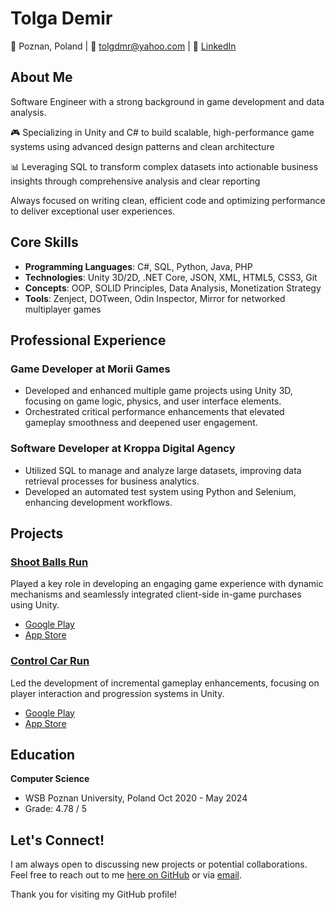 # Tolga Demir

📍 Poznan, Poland | 📧 [tolgdmr@yahoo.com](mailto:mrtolgademir@gmail.com) | 💼 [LinkedIn](https://www.linkedin.com/in/mrtolgademir/)

## About Me

Software Engineer with a strong background in game development and data analysis.

🎮 Specializing in Unity and C# to build scalable, high-performance game systems using advanced design patterns and clean architecture

📊 Leveraging SQL to transform complex datasets into actionable business insights through comprehensive analysis and clear reporting

Always focused on writing clean, efficient code and optimizing performance to deliver exceptional user experiences.

## Core Skills

- **Programming Languages**: C#, SQL, Python, Java, PHP
- **Technologies**: Unity 3D/2D, .NET Core, JSON, XML, HTML5, CSS3, Git
- **Concepts**: OOP, SOLID Principles, Data Analysis, Monetization Strategy
- **Tools**: Zenject, DOTween, Odin Inspector, Mirror for networked multiplayer games

## Professional Experience

### Game Developer at Morii Games
- Developed and enhanced multiple game projects using Unity 3D, focusing on game logic, physics, and user interface elements.
- Orchestrated critical performance enhancements that elevated gameplay smoothness and deepened user engagement.

### Software Developer at Kroppa Digital Agency
- Utilized SQL to manage and analyze large datasets, improving data retrieval processes for business analytics.
- Developed an automated test system using Python and Selenium, enhancing development workflows.

## Projects

### [Shoot Balls Run](https://play.google.com/store/apps/details?id=com.morii.shootballs&hl=en_US)
Played a key role in developing an engaging game experience with dynamic mechanisms and seamlessly integrated client-side in-game purchases using Unity.
- [Google Play](https://play.google.com/store/apps/details?id=com.morii.shootballs&hl=en_US)
- [App Store](https://apps.apple.com/us/app/shoot-balls-run/id6467386255)

### [Control Car Run](https://play.google.com/store/apps/details?id=com.game.controlcars&hl=en_US)
Led the development of incremental gameplay enhancements, focusing on player interaction and progression systems in Unity.
- [Google Play](https://play.google.com/store/apps/details?id=com.game.controlcars&hl=en_US)
- [App Store](https://apps.apple.com/us/app/control-car-run/id6469337510)

## Education

**Computer Science**
- WSB Poznan University, Poland
Oct 2020 - May 2024
- Grade: 4.78 / 5

## Let's Connect!

I am always open to discussing new projects or potential collaborations. Feel free to reach out to me [here on GitHub](https://github.com/tlgdmr) or via [email](mailto:mrtolgademir@gmail.com).

Thank you for visiting my GitHub profile!
